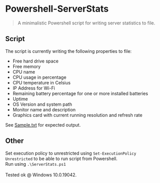 # Powershell-ServerStats
> A minimalistic Powershell script for writing server statistics to file.


## Script
The script is currently writing the following properties to file:
- Free hard drive space
- Free memory
- CPU name
- CPU usage in percentage
- CPU temperature in Celsius
- IP Address for Wi-Fi
- Remaining battery percentage for one or more installed batteries
- Uptime
- OS Version and system path
- Monitor name and description
- Graphics card with current running resolution and refresh rate

See [Sample.txt](https://github.com/runbert/Powershell-ServerStats/blob/master/Sample.txt) for expected output.

## Other
Set execution policy to unrestricted using ```Set-ExecutionPolicy Unrestricted``` to be able to run script from Powershell.\
Run using ```.\ServerStats.ps1```
\
\
Tested ok @ Windows 10.0.19042.
